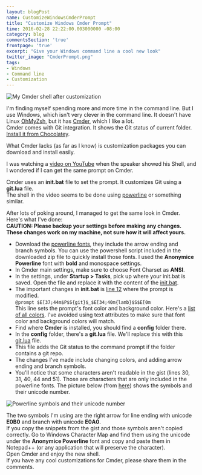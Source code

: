 ```yaml
---
layout: blogPost
name: CustomizeWindowsCmderPrompt
title: "Customize Windows Cmder Prompt"
time: 2016-02-28 22:22:00.003000000 -08:00
category: blog
commentsSection: 'true'
frontpage: 'true'
excerpt: "Give your Windows command line a cool new look"
twitter_image: "CmderPrompt.png"
tags: 
- Windows
- Command line
- Customization
---
```


<img class="imageInCenter" title="My Cmder shell after customization" src="{{ site.imgFolder_blog }}{{ page.name }}/CmderPrompt.png">
  
I'm finding myself spending more and more time in the command line. But I use Windows, which isn't very clever in the command line. It doesn't have Linux [OhMyZsh](http://ohmyz.sh/), but it has [Cmder](http://cmder.net/), which I like a lot.  
Cmder comes with Git integration. It shows the Git status of current folder. [Install it from Chocolatey](https://chocolatey.org/packages/Cmder/1.1.4.101).  
  
What Cmder lacks (as far as I know) is customization packages you can download and install easily.  
  
I was watching a [video on YouTube](https://youtu.be/zmjfh099zYg?t=10m54s) when the speaker showed his Shell, and I wondered if I can get the same prompt on Cmder.  
  
Cmder uses an **init.bat** file to set the prompt. It customizes Git using a **git.lua** file.  
The shell in the video seems to be done using [powerline](https://github.com/powerline/powerline) or something similar.  
  
After lots of poking around, I managed to get the same look in Cmder. Here's what I've done:  
**CAUTION: Please backup your settings before making any changes. These changes work on my machine, not sure how it will affect yours.**  
- Download the [powerline fonts](https://github.com/powerline/fonts), they include the arrow ending and branch symbols. You can use the powershell script included in the downloaded zip file to quickly install those fonts. I used the **Anonymice Powerline** font with **bold** and monospace settings.  
- In Cmder main settings, make sure to choose Font Charset as **ANSI**.  
- In the settings, under **Startup > Tasks**, pick up where your init.bat is saved. Open the file and replace it with the content of the [init.bat](https://gist.github.com/AmrEldib/1d31cd54409a8ec612df#file-init-bat).  
- The important changes in **init.bat** is [line 12](https://gist.github.com/AmrEldib/1d31cd54409a8ec612df#file-init-bat-L12) where the prompt is modified.  
`@prompt $E[37;44m$P$S{git}$_$E[34;40m{lamb}$S$E[0m`  
This line sets the prompt's font color and background color. Here's a [list of all colors](http://ascii-table.com/ansi-escape-sequences.php). I've avoided using text attributes to make sure that font color and background colors will match.  
- Find where **Cmder** is installed, you should find a **config** folder there.  
- In the **config** folder, there's a **git.lua** file. We'll replace this with this [git.lua](https://gist.github.com/AmrEldib/1d31cd54409a8ec612df#file-git-lua) file.  
- This file adds the Git status to the command prompt if the folder contains a git repo.  
- The changes I've made include changing colors, and adding arrow ending and branch symbols.  
- You'll notice that some characters aren't readable in the gist (lines 30, 31, 40, 44 and 51). Those are characters that are only included in the powerline fonts. The picture below (from [here](https://gist.github.com/agnoster/3712874)) shows the symbols and their unicode number.  
  
<img class="imageInCenter" title="Powerline symbols and their unicode number" src="{{ site.imgFolder_blog }}{{ page.name }}/Characters.jpg">
  
The two symbols I'm using are the right arrow for line ending with unicode **E0B0** and branch with unicode **E0A0**.  
If you copy the snippets from the gist and those symbols aren't copied correctly. Go to Windows Character Map and find them using the unicode under the **Anonymice Powerline** font and copy and paste them in Notepad++ (or any application that will preserve the character).  
Open Cmder and enjoy the new shell.  
If you have any cool customizations for Cmder, please share them in the comments.  
